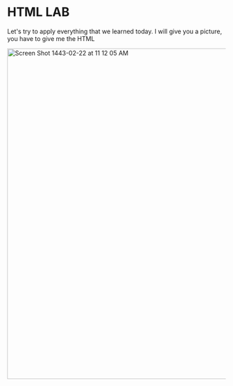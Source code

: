 <h1>HTML LAB</h1>

<p>Let's try to apply everything that we learned today. I will give you a picture, you have to give me the HTML</p>


<img width="762" alt="Screen Shot 1443-02-22 at 11 12 05 AM" src="https://user-images.githubusercontent.com/63668672/135277225-b32e76e8-99c7-4941-a0f8-f49e6b9b8e62.png">
